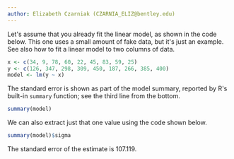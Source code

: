 ```yaml
---
author: Elizabeth Czarniak (CZARNIA_ELIZ@bentley.edu)
---
```


Let's assume that you already fit the linear model, as shown in the code below.
This one uses a small amount of fake data, but it's just an example.
See also how to fit a linear model to two columns of data.

```R
x <- c(34, 9, 78, 60, 22, 45, 83, 59, 25)
y <- c(126, 347, 298, 309, 450, 187, 266, 385, 400)
model <- lm(y ~ x)
```

The standard error is shown as part of the model summary, reported by R's
built-in `summary` function; see the third line from the bottom.

```R
summary(model)
```

We can also extract just that one value using the code shown below.

```R
summary(model)$sigma
```

The standard error of the estimate is 107.119.
